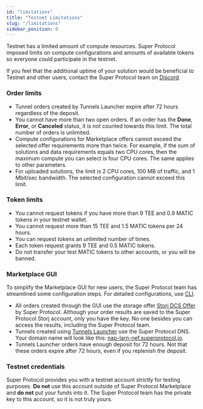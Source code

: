 ```yaml
---
id: "limitations"
title: "Testnet Limitations"
slug: "/limitations"
sidebar_position: 0
---
```


Testnet has a limited amount of compute resources. Super Protocol imposed limits on compute configurations and amounts of available tokens so everyone could participate in the testnet.

If you feel that the additional uptime of your solution would be beneficial to Testnet and other users, contact the Super Protocol team on [Discord](https://discord.gg/superprotocol).

### Order limits

- Tunnel orders created by Tunnels Launcher expire after 72 hours regardless of the deposit.
- You cannot have more than two open orders. If an order has the **Done**, **Error**, or **Canceled** status, it is not counted towards this limit. The total number of orders is unlimited.
- Compute configurations for Marketplace offers cannot exceed the selected offer requirements more than twice. For example, if the sum of solutions and data requirements equals two CPU cores, then the maximum compute you can select is four CPU cores. The same applies to other parameters.
- For uploaded solutions, the limit is 2 CPU cores, 100 MB of traffic, and 1 Mbit/sec bandwidth. The selected configuration cannot exceed this limit.

### Token limits

- You cannot request tokens if you have more than 9 TEE and 0.9 MATIC tokens in your testnet wallet.
- You cannot request more than 15 TEE and 1.5 MATIC tokens per 24 hours.
- You can request tokens an unlimited number of times.
- Each token request grants 9 TEE and 0.5 MATIC tokens.
- Do not transfer your test MATIC tokens to other accounts, or you will be banned.

### Marketplace GUI

To simplify the Marketplace GUI for new users, the Super Protocol team has streamlined some configuration steps. For detailed configurations, use [CLI](/developers/cli_guides/).

- All orders created through the GUI use the storage offer [Storj DCS Offer](https://marketplace.superprotocol.com/storage?offer=offerId%3D25) by Super Protocol. Although your order results are saved to the Super Protocol Storj account, only you have the key. No one besides you can access the results, including the Super Protocol team.
- Tunnels created using [Tunnels Launcher](/developers/offers/launcher) use the Super Protocol DNS. Your domain name will look like this: [nap-larn-nef.superprotocol.io](https://nap-larn-nef.superprotocol.io/).
- Tunnels Launcher orders have enough deposit for 72 hours. Not that these orders expire after 72 hours, even if you replenish the deposit.

### Testnet credentials

Super Protocol provides you with a testnet account strictly for testing purposes. **Do not** use this account outside of Super Protocol Marketplace and **do not** put your funds into it. The Super Protocol team has the private key to this account, so it is not truly yours.

